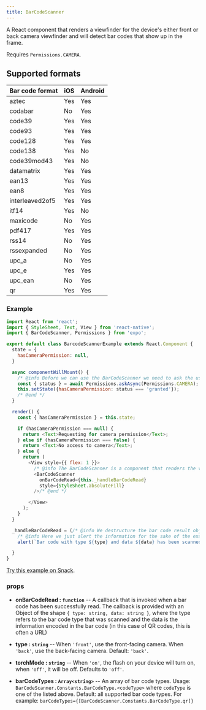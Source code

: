 ```yaml
---
title: BarCodeScanner
---
```


A React component that renders a viewfinder for the device's either front or back camera viewfinder and will detect bar codes that show up in the frame.

Requires `Permissions.CAMERA`.

## Supported formats

| Bar code format | iOS | Android |
| --------------- | --- | ------- |
| aztec           | Yes | Yes     |
| codabar         | No  | Yes     |
| code39          | Yes | Yes     |
| code93          | Yes | Yes     |
| code128         | Yes | Yes     |
| code138         | Yes | No      |
| code39mod43     | Yes | No      |
| datamatrix      | Yes | Yes     |
| ean13           | Yes | Yes     |
| ean8            | Yes | Yes     |
| interleaved2of5 | Yes | Yes     |
| itf14           | Yes | No      |
| maxicode        | No  | Yes     |
| pdf417          | Yes | Yes     |
| rss14           | No  | Yes     |
| rssexpanded     | No  | Yes     |
| upc_a           | No  | Yes     |
| upc_e           | Yes | Yes     |
| upc_ean         | No  | Yes     |
| qr              | Yes | Yes     |

### Example

```javascript
import React from 'react';
import { StyleSheet, Text, View } from 'react-native';
import { BarCodeScanner, Permissions } from 'expo';

export default class BarcodeScannerExample extends React.Component {
  state = {
    hasCameraPermission: null,
  }

  async componentWillMount() {
    /* @info Before we can use the BarCodeScanner we need to ask the user for permission to access their camera. <a href='permissions.html'>Read more about Permissions.</a> */
    const { status } = await Permissions.askAsync(Permissions.CAMERA);
    this.setState({hasCameraPermission: status === 'granted'});
    /* @end */
  }

  render() {
    const { hasCameraPermission } = this.state;

    if (hasCameraPermission === null) {
      return <Text>Requesting for camera permission</Text>;
    } else if (hasCameraPermission === false) {
      return <Text>No access to camera</Text>;
    } else {
      return (
        <View style={{ flex: 1 }}>
          /* @info The BarCodeScanner is a component that renders the viewfinder from the user's camera. If you render it without having user permission to use the camera, the view will be black. */
          <BarCodeScanner
            onBarCodeRead={this._handleBarCodeRead}
            style={StyleSheet.absoluteFill}
          />/* @end */

        </View>
      );
    }
  }

  _handleBarCodeRead = (/* @info We destructure the bar code result object into <em>type</em> and <em>data</em>*/{ type, data }/* @end */) => {
    /* @info Here we just alert the information for the sake of the example */
    alert(`Bar code with type ${type} and data ${data} has been scanned!`);/* @end */

  }
}
```

[Try this example on Snack](https://snack.expo.io/Skxzn6-5b).


### props

- **onBarCodeRead : `function`** -- A callback that is invoked when a bar code has been successfully read. The callback is provided with an Object of the shape `{ type: string, data: string }`, where the type refers to the bar code type that was scanned and the data is the information encoded in the bar code (in this case of QR codes, this is often a URL)

- **type : `string`** -- When `'front'`, use the front-facing camera. When `'back'`, use the back-facing camera. Default: `'back'`.

- **torchMode : `string`** -- When `'on'`, the flash on your device will turn on, when `'off'`, it will be off. Defaults to `'off'`.

- **barCodeTypes : `Array<string>`** -- An array of bar code types. Usage: `BarCodeScanner.Constants.BarCodeType.<codeType>` where `codeType` is one of the listed above. Default: all supported bar code types. For example: `barCodeTypes={[BarCodeScanner.Constants.BarCodeType.qr]}`
